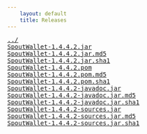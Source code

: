 ```yaml
---
    layout: default
    title: Releases
---
```

<pre>
<a href="../">../</a>
<a href="SpoutWallet-1.4.4.2.jar">SpoutWallet-1.4.4.2.jar</a>
<a href="SpoutWallet-1.4.4.2.jar.md5">SpoutWallet-1.4.4.2.jar.md5</a>
<a href="SpoutWallet-1.4.4.2.jar.sha1">SpoutWallet-1.4.4.2.jar.sha1</a>
<a href="SpoutWallet-1.4.4.2.pom">SpoutWallet-1.4.4.2.pom</a>
<a href="SpoutWallet-1.4.4.2.pom.md5">SpoutWallet-1.4.4.2.pom.md5</a>
<a href="SpoutWallet-1.4.4.2.pom.sha1">SpoutWallet-1.4.4.2.pom.sha1</a>
<a href="SpoutWallet-1.4.4.2-javadoc.jar">SpoutWallet-1.4.4.2-javadoc.jar</a>
<a href="SpoutWallet-1.4.4.2-javadoc.jar.md5">SpoutWallet-1.4.4.2-javadoc.jar.md5</a>
<a href="SpoutWallet-1.4.4.2-javadoc.jar.sha1">SpoutWallet-1.4.4.2-javadoc.jar.sha1</a>
<a href="SpoutWallet-1.4.4.2-sources.jar">SpoutWallet-1.4.4.2-sources.jar</a>
<a href="SpoutWallet-1.4.4.2-sources.jar.md5">SpoutWallet-1.4.4.2-sources.jar.md5</a>
<a href="SpoutWallet-1.4.4.2-sources.jar.sha1">SpoutWallet-1.4.4.2-sources.jar.sha1</a>
</pre>
